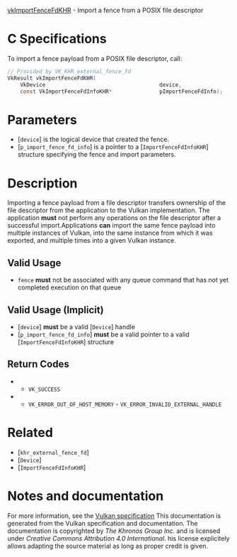 [vkImportFenceFdKHR](https://www.khronos.org/registry/vulkan/specs/1.3-extensions/man/html/vkImportFenceFdKHR.html) - Import a fence from a POSIX file descriptor

# C Specifications
To import a fence payload from a POSIX file descriptor, call:
```c
// Provided by VK_KHR_external_fence_fd
VkResult vkImportFenceFdKHR(
    VkDevice                                    device,
    const VkImportFenceFdInfoKHR*               pImportFenceFdInfo);
```

# Parameters
- [`device`] is the logical device that created the fence.
- [`p_import_fence_fd_info`] is a pointer to a [`ImportFenceFdInfoKHR`] structure specifying the fence and import parameters.

# Description
Importing a fence payload from a file descriptor transfers ownership of the
file descriptor from the application to the Vulkan implementation.
The application  **must**  not perform any operations on the file descriptor
after a successful import.Applications  **can**  import the same fence payload into multiple instances of
Vulkan, into the same instance from which it was exported, and multiple
times into a given Vulkan instance.
## Valid Usage
-  `fence` **must**  not be associated with any queue command that has not yet completed execution on that queue

## Valid Usage (Implicit)
-  [`device`] **must**  be a valid [`Device`] handle
-  [`p_import_fence_fd_info`] **must**  be a valid pointer to a valid [`ImportFenceFdInfoKHR`] structure

## Return Codes
*   - `VK_SUCCESS` 
*   - `VK_ERROR_OUT_OF_HOST_MEMORY`  - `VK_ERROR_INVALID_EXTERNAL_HANDLE`

# Related
- [`khr_external_fence_fd`]
- [`Device`]
- [`ImportFenceFdInfoKHR`]

# Notes and documentation
For more information, see the [Vulkan specification](https://www.khronos.org/registry/vulkan/specs/1.3-extensions/html/vkspec.html)
This documentation is generated from the Vulkan specification and documentation.
The documentation is copyrighted by *The Khronos Group Inc.* and is licensed under *Creative Commons Attribution 4.0 International*.
his license explicitely allows adapting the source material as long as proper credit is given.
        